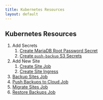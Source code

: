 ```yaml
---
title: Kubernetes Resources
layout: default
---
```


## Kubernetes Resources

1. Add Secrets
    1. [Create MariaDB Root Password Secret](create-mariadb-root-password-secret)
    2. [Create `push-backup` S3 Secrets](create-push-backup-s3-secret)
2. Add New Site
    1. [Create Site Job](create-new-site-job)
    2. [Create Site Ingress](create-site-ingress)
3. [Backup Sites Job](create-backup-sites-job)
4. [Push Backups to Cloud Job](create-push-backups-to-cloud-job)
5. [Migrate Sites Job](create-migrate-sites-job)
6. [Restore Backups Job](create-restore-backups-job)
